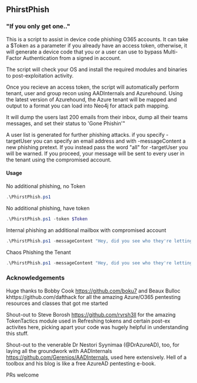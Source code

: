## PhirstPhish

### "If you only get one.."

This is a script to assist in device code phishing O365 accounts.  It can take a $Token as a parameter if you already have an access token, otherwise, it will generate a device code that you or a user can use to bypass Multi-Factor Authentication from a signed in account.

The script will check your OS and install the required modules and binaries to post-exploitation activity.

Once you recieve an access token, the script will automatically perform tenant, user and group recon using AADInternals and Azurehound. Using the latest version of Azurehound, the Azure tenant will be mapped and output to a format you can load into Neo4j for attack path mapping.

It will dump the users last 200 emails from their inbox, dump all their teams messages, and set their status to 'Gone Phishin'"

A user list is generated for further phishing attacks. if you specify -targetUser you can specify an email address and with -messageContent a new phishing pretext. If you instead pass the word "all" for -targetUser you will be warned. If you proceed, your message will be sent to every user in the tenant using the compromised account.

#### Usage

No additional phishing, no Token

```powershell
.\PhirstPhish.ps1 
```

No additional phishing, have token

```powershell
.\PhirstPhish.ps1 -token $Token
```

Internal phishing an additional mailbox with compromised account

```powershell
.\PhirstPhish.ps1 -messageContent "Hey, did you see who they're letting go? Check it out https://notices.azurewebsites.net/terminations.pdf" -targetUser accounting@corpomax.com
```

Chaos Phishing the Tenant

```powershell
.\PhirstPhish.ps1 -messageContent "Hey, did you see who they're letting go? Check it out https://notices.azurewebsites.net/terminations.pdf" -targetUser all
```


### Acknowledgements 

Huge thanks to Bobby Cook https://github.com/boku7 and Beaux Bulloc khttps://github.com/dafthack for all the amazing Azure/O365 pentesting resources and classes that got me started 

Shout-out to Steve Borosh https://github.com/rvrsh3ll for the amazing TokenTactics module used in Refreshing tokens and certain post-ex activites here, picking apart your code was hugely helpful in understanding this stuff.

Shout-out to the venerable Dr Nestori Syynimaa (@DrAzureAD), too, for laying all the groundwork with AADInternals https://github.com/Gerenios/AADInternals, used here extensively. Hell of a toolbox and his blog is like a free AzureAD pentesting e-book.

PRs welcome

